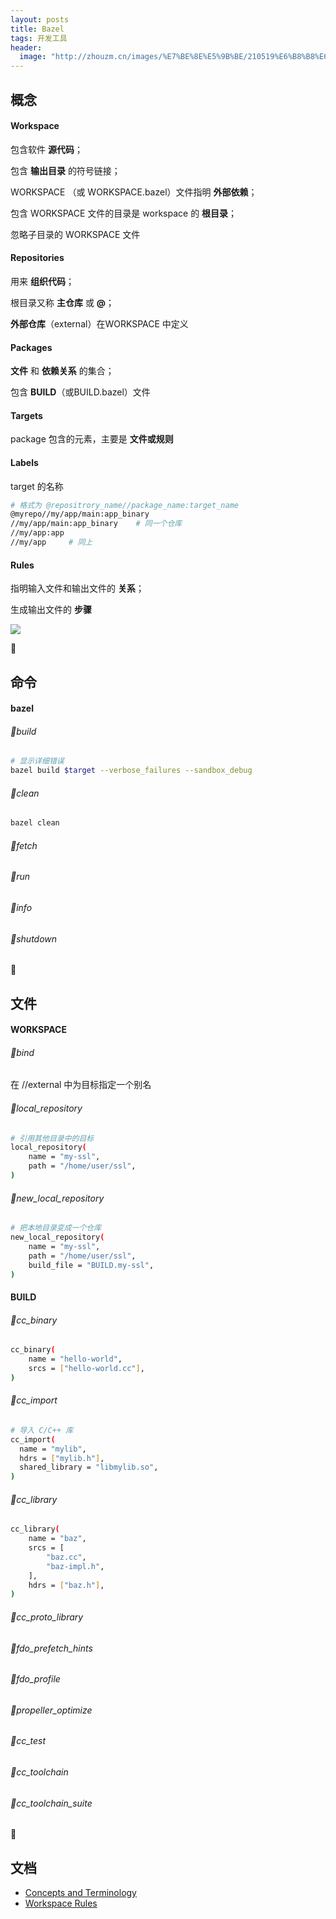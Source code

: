 ```yaml
---
layout: posts
title: Bazel
tags: 开发工具
header: 
  image: "http://zhouzm.cn/images/%E7%BE%8E%E5%9B%BE/210519%E6%B8%B8%E6%88%8F.jpg"
---
```





## 概念

#### Workspace

包含软件 **源代码**；

包含 **输出目录** 的符号链接；

WORKSPACE （或 WORKSPACE.bazel）文件指明 **外部依赖**；

包含 WORKSPACE 文件的目录是 workspace 的 **根目录**；

忽略子目录的 WORKSPACE 文件



#### Repositories

用来 **组织代码**；

根目录又称 **主仓库** 或 **@**；

**外部仓库**（external）在WORKSPACE 中定义



#### Packages

**文件** 和 **依赖关系** 的集合；

包含 **BUILD**（或BUILD.bazel）文件



#### Targets

package 包含的元素，主要是 **文件或规则**



#### Labels

target 的名称

```bash
# 格式为 @repositrory_name//package_name:target_name
@myrepo//my/app/main:app_binary
//my/app/main:app_binary    # 同一个仓库
//my/app:app
//my/app     # 同上
```



#### Rules

指明输入文件和输出文件的 **关系**；

生成输出文件的 **步骤**

![](http://zhouzm.cn/DailyNotes/assets/images/bazel.webp)

🌴

## 命令

#### bazel

###### 🔹build

```bash
# 显示详细错误
bazel build $target --verbose_failures --sandbox_debug
```

###### 🔹clean

```bash
bazel clean
```

###### 🔹fetch

###### 🔹run

###### 🔹info

###### 🔹shutdown

🌴

## 文件

#### WORKSPACE

###### 🔹bind

在 //external 中为目标指定一个别名



###### 🔹local_repository

```bash
# 引用其他目录中的目标
local_repository(
    name = "my-ssl",
    path = "/home/user/ssl",
)
```



###### 🔹new_local_repository

```bash
# 把本地目录变成一个仓库
new_local_repository(
    name = "my-ssl",
    path = "/home/user/ssl",
    build_file = "BUILD.my-ssl",
)
```



#### BUILD

###### 🔹cc_binary

```bash
cc_binary(
    name = "hello-world",
    srcs = ["hello-world.cc"],
)
```

###### 🔹cc_import

```bash
# 导入 C/C++ 库
cc_import(
  name = "mylib",
  hdrs = ["mylib.h"],
  shared_library = "libmylib.so",
)
```

###### 🔹cc_library

```bash
cc_library(
    name = "baz",
    srcs = [
        "baz.cc",
        "baz-impl.h",
    ],
    hdrs = ["baz.h"],
)
```

###### 🔹cc_proto_library

###### 🔹fdo_prefetch_hints

###### 🔹fdo_profile

###### 🔹propeller_optimize

###### 🔹cc_test

###### 🔹cc_toolchain

###### 🔹cc_toolchain_suite

🌴

## 文档

* [Concepts and Terminology](https://docs.bazel.build/versions/master/build-ref.html)
* [Workspace Rules](https://docs.bazel.build/versions/master/be/workspace.html)

